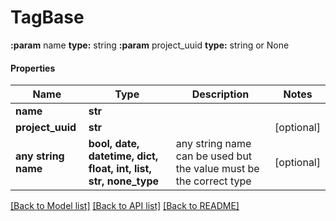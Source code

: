 # TagBase

**:param** name                                **type:** string **:param** project_uuid                        **type:** string or None

#### Properties
Name | Type | Description | Notes
------------ | ------------- | ------------- | -------------
**name** | **str** |  | 
**project_uuid** | **str** |  | [optional] 
**any string name** | **bool, date, datetime, dict, float, int, list, str, none_type** | any string name can be used but the value must be the correct type | [optional]

[[Back to Model list]](../README.md#documentation-for-models) [[Back to API list]](../README.md#documentation-for-api-endpoints) [[Back to README]](../README.md)

